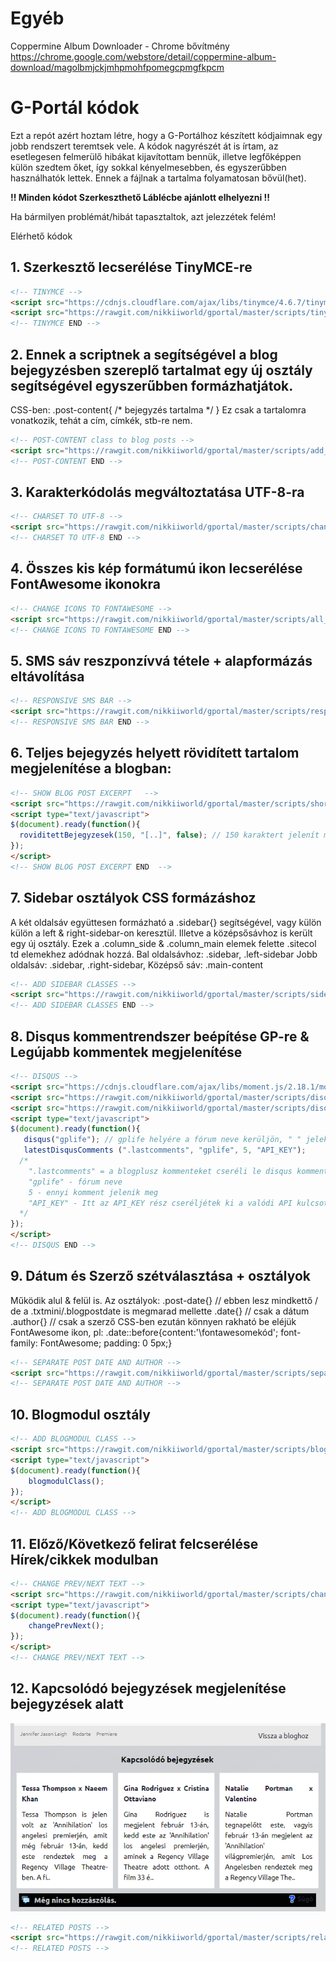 # Egyéb

Coppermine Album Downloader - Chrome bővítmény
https://chrome.google.com/webstore/detail/coppermine-album-download/magolbmjckjmhpmohfpomegcpmgfkpcm


# G-Portál kódok
Ezt a repót azért hoztam létre, hogy a G-Portálhoz készített kódjaimnak egy jobb rendszert teremtsek vele. A kódok nagyrészét át is írtam, az esetlegesen felmerülő hibákat kijavítottam bennük, illetve legfőképpen külön szedtem őket, így sokkal kényelmesebben, és egyszerűbben használhatók lettek. Ennek a fájlnak a tartalma folyamatosan bővül(het).

**!! Minden kódot Szerkeszthető Láblécbe ajánlott elhelyezni !!**

Ha bármilyen problémát/hibát tapasztaltok, azt jelezzétek felém!

Elérhető kódok

## 1. Szerkesztő lecserélése TinyMCE-re
```html
<!-- TINYMCE -->
<script src="https://cdnjs.cloudflare.com/ajax/libs/tinymce/4.6.7/tinymce.min.js"></script>
<script src="https://rawgit.com/nikkiiworld/gportal/master/scripts/tinymce/tinymce.min.js"></script>
<!-- TINYMCE END -->
```

## 2. Ennek a scriptnek a segítségével a blog bejegyzésben szereplő tartalmat egy új osztály segítségével egyszerűbben formázhatjátok.
CSS-ben: .post-content{ /* bejegyzés tartalma */ } 
Ez csak a tartalomra vonatkozik, tehát a cím, címkék, stb-re nem.
```html
<!-- POST-CONTENT class to blog posts -->
<script src="https://rawgit.com/nikkiiworld/gportal/master/scripts/add_post_content_wrapper_class/post_content_wrapper.js"></script>
<!-- POST-CONTENT END -->
```

## 3. Karakterkódolás megváltoztatása UTF-8-ra
```html
<!-- CHARSET TO UTF-8 -->
<script src="https://rawgit.com/nikkiiworld/gportal/master/scripts/change-charset/change-charset.js"></script>
<!-- CHARSET TO UTF-8 END -->
```

## 4. Összes kis kép formátumú ikon lecserélése FontAwesome ikonokra
```html
<!-- CHANGE ICONS TO FONTAWESOME -->
<script src="https://rawgit.com/nikkiiworld/gportal/master/scripts/all_icons_to_fontawesome/icons_to_fontawesome.js"></script>
<!-- CHANGE ICONS TO FONTAWESOME END -->
```

## 5. SMS sáv reszponzívvá tétele + alapformázás eltávolítása
```html
<!-- RESPONSIVE SMS BAR -->
<script src="https://rawgit.com/nikkiiworld/gportal/master/scripts/responsive_sms_bar/sms_bar.js"></script>
<!-- RESPONSIVE SMS BAR END -->
```

## 6. Teljes bejegyzés helyett rövidített tartalom megjelenítése a blogban:
```html
<!-- SHOW BLOG POST EXCERPT   -->
<script src="https://rawgit.com/nikkiiworld/gportal/master/scripts/short_content/short_content.js"></script>
<script type="text/javascript">
$(document).ready(function(){
  roviditettBejegyzesek(150, "[..]", false); // 150 karaktert jelenít meg, és a végén [..]
});
</script>
<!-- SHOW BLOG POST EXCERPT END  -->
```

## 7. Sidebar osztályok CSS formázáshoz
A két oldalsáv együttesen formázható a .sidebar{} segítségével, vagy külön külön a left & right-sidebar-on keresztül.
Illetve a középsősávhoz is került egy új osztály.
Ezek a .column_side & .column_main elemek felette .sitecol td elemekhez adódnak hozzá.
Bal oldalsávhoz: .sidebar, .left-sidebar
Jobb oldalsáv: .sidebar, .right-sidebar,
Középső sáv: .main-content
```html
<!-- ADD SIDEBAR CLASSES -->
<script src="https://rawgit.com/nikkiiworld/gportal/master/scripts/sidebar_classes/sidebar_classes.js"></script>
<!-- ADD SIDEBAR CLASSES END -->
```

## 8. Disqus kommentrendszer beépítése GP-re & Legújabb kommentek megjelenítése
```html
<!-- DISQUS -->
<script src="https://cdnjs.cloudflare.com/ajax/libs/moment.js/2.18.1/moment-with-locales.min.js"></script>
<script src="https://rawgit.com/nikkiiworld/gportal/master/scripts/disqus/disqus.js"></script>
<script src="https://rawgit.com/nikkiiworld/gportal/master/scripts/disqus/latest_disqus_comments.js"></script>
<script type="text/javascript">
$(document).ready(function(){
   disqus("gplife"); // gplife helyére a fórum neve kerüljön, " " jelek közé !
   latestDisqusComments (".lastcomments", "gplife", 5, "API_KEY"); 
  /* 
    ".lastcomments" = a blogplusz kommenteket cseréli le disqus kommentekre 
    "gplife" - fórum neve
    5 - ennyi komment jelenik meg
    "API_KEY" - Itt az API_KEY rész cseréljétek ki a valódi API kulcsotokra, amit https://disqus.com/api/applications/ ezen az oldalon tudtok elkészíteni, és a Public Key-t kell keresni.
  */
});
</script>
<!-- DISQUS END -->
```

## 9. Dátum és Szerző szétválasztása + osztályok
Működik alul & felül is.
Az osztályok: 
.post-date{} // ebben lesz mindkettő / de a .txtmini/.blogpostdate is megmarad mellette
.date{} // csak a dátum
.author{} // csak a szerző
CSS-ben ezután könnyen rakható be eléjük FontAwesome ikon, pl: 
.date::before{content:'\fontawesomekód'; font-family: FontAwesome; padding: 0 5px;}
```html
<!-- SEPARATE POST DATE AND AUTHOR -->
<script src="https://rawgit.com/nikkiiworld/gportal/master/scripts/separate_blog_date/separate_blog_date.min.js"></script>
<!-- SEPARATE POST DATE AND AUTHOR -->
```

## 10. Blogmodul osztály
```html
<!-- ADD BLOGMODUL CLASS -->
<script src="https://rawgit.com/nikkiiworld/gportal/master/scripts/blogmodul-class/blogmodul-class.js"></script>
<script type="text/javascript">
$(document).ready(function(){
    blogmodulClass();
});
</script>
<!-- ADD BLOGMODUL CLASS -->
```

## 11. Előző/Következő felirat felcserélése Hírek/cikkek modulban
```html
<!-- CHANGE PREV/NEXT TEXT -->
<script src="https://rawgit.com/nikkiiworld/gportal/master/scripts/change_prev_next_text.js"></script>
<script type="text/javascript">
$(document).ready(function(){
    changePrevNext();
});
</script>
<!-- CHANGE PREV/NEXT TEXT -->
```

## 12. Kapcsolódó bejegyzések megjelenítése bejegyzések alatt
![Kapcoslódó bejegyzések megjelenítése](https://raw.githubusercontent.com/nikkiiworld/gportal/master/scripts/related_posts/relatedposts-gp.png)
```html
<!-- RELATED POSTS -->
<script src="https://rawgit.com/nikkiiworld/gportal/master/scripts/related_posts/relatedposts.min.js"></script>
<!-- RELATED POSTS -->
```

